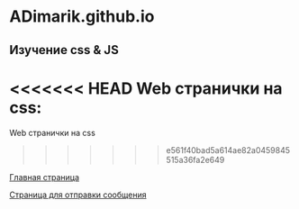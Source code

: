 # ADimarik.github.io

Изучение css & JS
---
<<<<<<< HEAD
Web странички на css:
=======
Web странички на css
>>>>>>> e561f40bad5a614ae82a0459845515a36fa2e649

[Главная страница](https://adimarik.github.io/exam-css/index.html)

[Страница для отправки сообщения](https://adimarik.github.io/exam-css/contact.html)
